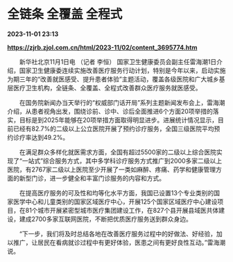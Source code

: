 # 全链条 全覆盖 全程式

**2023-11-01 23:13**

**https://zjrb.zjol.com.cn/html/2023-11/02/content_3695774.htm**

　　新华社北京11月1日电 （记者 李恒） 国家卫生健康委员会副主任雷海潮1日介绍，国家卫生健康委连续实施改善医疗服务行动计划，特别是今年以来，启动实施为期三年的“改善就医感受、提升患者体验”主题活动，覆盖各级医院和广大城乡基层医疗卫生机构，全链条、全覆盖、全程式改善群众医疗服务就医感受。

　　在国务院新闻办当天举行的“权威部门话开局”系列主题新闻发布会上，雷海潮介绍，从患者视角出发，围绕诊前、诊中、诊后全面推进6个方面20项举措的落实，目标是到2025年能够在20项举措方面取得明显进步。进展统计情况显示，目前已经有82.7%的二级以上公立医院开展了预约诊疗服务，全国三级医院平均预约诊疗率达到49.2%。

　　在满足群众多样化就医需求方面，全国有超过5500家的二级以上综合医院实现了“一站式”综合服务方式，其中多学科诊疗服务方式推广到2000多家二级以上医院，有2767家二级以上医院至少开展了一类如麻醉、疼痛、药学和健康管理方面的新型门诊，进一步健全和丰富门诊服务的内容和方式。

　　在提高医疗服务的可及性和均等化水平方面，我国已设置13个专业类别的国家医学中心和儿童类别的国家区域医疗中心，开展125个国家区域医疗中心建设项目，在81个城市开展紧密型城市医疗集团建设工作，在827个县开展县域医共体建设，建成2700多家互联网医院，不断把优质医疗服务送到群众身边。

　　“下一步，我们将及时总结各地在改善医疗服务过程中的好做法、好经验，加以推广，让居民在看病就诊过程中有更好体验，医患之间有更好良性互动。”雷海潮说。